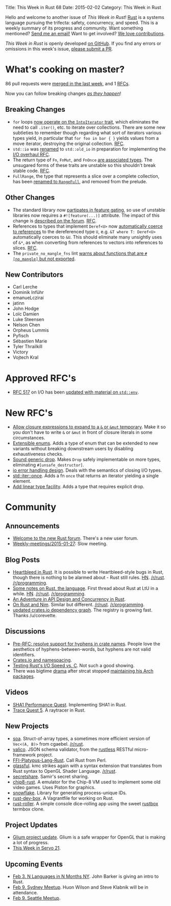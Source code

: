 Title: This Week in Rust 68
Date: 2015-02-02
Category: This Week in Rust

Hello and welcome to another issue of *This Week in Rust*!
[Rust](http://rust-lang.org) is a systems language pursuing the trifecta:
safety, concurrency, and speed. This is a weekly summary of its progress and
community. Want something mentioned? [Send me an
email!](mailto:corey@octayn.net?subject=This%20Week%20in%20Rust%20Suggestion)
Want to get involved? [We love
contributions](https://github.com/rust-lang/rust/wiki/Note-guide-for-new-contributors).

*This Week in Rust* is openly developed [on GitHub](https://github.com/cmr/this-week-in-rust).
If you find any errors or omissions in this week's issue, [please submit a PR](https://github.com/cmr/this-week-in-rust/pulls).

# What's cooking on master?

86 pull requests were [merged in the last week][merged], and 1 [RFCs][rfcs].

[merged]: https://github.com/rust-lang/rust/pulls?q=is%3Apr+is%3Amerged+merged%3A2015-01-26..2015-02-01
[rfcs]: https://github.com/rust-lang/rfcs/pulls?q=is%3Apr+is%3Amerged+merged%3A2015-01-26..2015-02-01

Now you can follow breaking changes *[as they happen][BitRust]*!

[BitRust]: http://bitrust.octarineparrot.com/

## Breaking Changes

* `for` loops [now operate on the `IntoIterator` trait][into], which
  eliminates the need to call `.iter()`, etc. to iterate over
  collections. There are some new subtleties to remember though
  regarding what sort of iterators various types yield, in particular
  that `for foo in bar { }` yields values from a move iterator,
  destroying the original collection. [RFC][into-rfc].
* `std::io` was [renamed][oldio] to `std::old_io` in preparation
  for implementing the [I/O overhaul RFC][oldio-rfc].
* The return type of `Fn`, `FnMut`, and `FnOnce` [are associated
  types][fnassoc]. The unsugared forms of these traits are unstable
  so this shouldn't break stable code. [RFC][fnassoc-rfc].
* `FullRange`, the type that represents a slice over a complete
  collection, has been [renamed to `RangeFull`][fullrange], and
  removed from the prelude.
  
[into]: https://github.com/rust-lang/rust/pull/20790
[into-rfc]: https://github.com/rust-lang/rfcs/blob/master/text/0235-collections-conventions.md#intoiterator-and-iterable
[fnassoc]: https://github.com/rust-lang/rust/pull/21019
[fnassoc-rfc]: https://github.com/rust-lang/rfcs/blob/master/text/0587-fn-return-should-be-an-associated-type.md
[oldio]: https://github.com/rust-lang/rust/pull/21543
[oldio-rfc]: https://github.com/rust-lang/rfcs/blob/master/text/0517-io-os-reform.md
[fullrange]: https://github.com/rust-lang/rust/pull/21717

## Other Changes

* The standard library now [partipates in feature gating][feat], so
  use of unstable libraries now requires a `#![feature(...)]`
  attribute. The impact of this change is [described on the
  forum][feat-forum]. [RFC][feat-rfc].
* References to types that implement `Deref<U>` now [automatically
  coerce to references][deref] to the dereferenced type `U`, e.g. `&T
  where T: Deref<U>` automatically coerces to `&U`. This should
  eliminate many unsightly uses of `&*`, as when converting from
  references to vectors into references to slices. [RFC][deref-rfc].
* The `private_no_mangle_fns` lint [warns about functions that are
  `#[no_mangle]` but not exported][nomang].

[feat]: https://github.com/rust-lang/rust/pull/21248
[feat-forum]: http://users.rust-lang.org/t/psa-important-info-about-rustcs-new-feature-staging/82/5
[feat-rfc]: https://github.com/rust-lang/rfcs/blob/master/text/0507-release-channels.md
[deref]: https://github.com/rust-lang/rust/pull/21351
[deref-rfc]: https://github.com/rust-lang/rfcs/blob/master/text/0241-deref-conversions.md
[nomang]: https://github.com/rust-lang/rust/pull/21495

## New Contributors

* Carl Lerche
* Dominik Inführ
* emanueLczirai
* jatinn
* John Hodge
* Loïc Damien
* Luke Steensen
* Nelson Chen
* Orpheus Lummis
* Pyfisch
* Sébastien Marie
* Tyler Thrailkill
* Victory
* Vojtech Kral

# Approved RFC's

* [RFC 517][rfc-517] on I/O has been [updated with material on
  `std::env`][env].

[rfc-517]: https://github.com/rust-lang/rfcs/blob/master/text/0517-io-os-reform.md
[env]: https://github.com/rust-lang/rfcs/pull/578

# New RFC's

* [Allow closure expressions to expand to a `&` or `&mut`
  temporary][rfc-756-pr]. Make it so you don't have to write `&` or
  `&mut` in front of closure literals in some circumstances.
* [Extensible enums][rfc-757-pr]. Adds a type of enum that can be
  extended to new variants without breaking downstream users by
  disabling exhaustiveness checks.
* [Sound generic drop][rfc-769-pr]. Makes `Drop` safely implementable
  on more types, eliminating `#[unsafe_destructor]`.
* [io error handling design][rfc-770-pr]. Deals with the semantics of
  closing I/O types.
* [std::iter::once][rfc-771-pr]. Adds a fn `once` that returns an
  iterator yielding a single element.
* [Add linear type facility][rfc-776-pr]. Adds a type that requires
  explicit drop.

[rfc-756-pr]: https://github.com/rust-lang/rfcs/pull/756
[rfc-757-pr]: https://github.com/rust-lang/rfcs/pull/757
[rfc-769-pr]: https://github.com/rust-lang/rfcs/pull/769
[rfc-770-pr]: https://github.com/rust-lang/rfcs/pull/770
[rfc-771-pr]: https://github.com/rust-lang/rfcs/pull/771
[rfc-776-pr]: https://github.com/rust-lang/rfcs/pull/776

# Community


## Announcements

* [Welcome to the new Rust forum][users]. There's a new user forum.
* [Weekly-meetings/2015-01-27][mtg]: Slow meeting.

[mtg]: https://github.com/rust-lang/meeting-minutes/blob/master/weekly-meetings/2015-01-27.md
[users]: http://users.rust-lang.org/t/welcome-to-the-new-rust-forum/21

## Blog Posts

* [Heartbleed in Rust][heartbleed]. It is possible to write
  Heartbleed-style bugs in Rust, though there is nothing to be alarmed
  about - Rust still rules.
  [HN][heartbleed-hn]. [/r/rust][heartbleed-r-rust]. [/r/programming][heartbleed-r-programming].
* [Some notes on Rust, the language][rtl]. First thread about Rust at
  LtU in a while.
  [HN][rtl-hn]. [/r/rust][rtl-r-rust]. [/r/programming][rtl-r-programming].
* [An Adventure in API Design and Concurrency in Rust][adv].
* [On Rust and Nim][nim]. Similar but
  different. [/r/rust][nim-r-rust]. [/r/programming][nim-r-programming].
* [updated crates.io dependency graph][deps]. The registry is growing
  fast. Thanks /u/corevette.

[heartbleed]: http://www.tedunangst.com/flak/post/heartbleed-in-rust
[heartbleed-hn]: https://news.ycombinator.com/item?id=8983771
[heartbleed-r-rust]: https://www.reddit.com/r/rust/comments/2uii0u/heartbleed_in_rust/
[heartbleed-r-programming]: https://www.reddit.com/r/programming/comments/2uinge/heartbleed_in_rust/
[rtl]: http://lambda-the-ultimate.org/node/5113
[rtl-hn]: http://news.ycombinator.com/item?id=8979620
[rtl-r-programming]: https://www.reddit.com/r/programming/comments/2uedrz/some_notes_on_rust_the_language/
[rtl-r-rust]: https://www.reddit.com/r/rust/comments/2uef23/some_notes_on_rust_the_language/
[nim]: https://andreaferretti.github.io/on-rust-and-nim/
[nim-r-rust]: https://www.reddit.com/r/rust/comments/2u6hvs/on_rust_and_nim/
[nim-r-programming]: https://www.reddit.com/r/programming/comments/2u8tih/on_rust_and_nim/
[deps]: http://froosky.rwell.org/crates-2015-01-31.svg
[adv]: http://damienradtke.com/adventures-in-concurrency-1/

## Discussions

* [Pre-RFC: resolve support for hyphens in crate names][hyph]. People
  love the aesthetics of hyphens-between-words, but hyphens are not
  valid identifiers.
* [Crates.io and namespacing][namespace].
* [Testing Rust's I/O Speed vs. C][iospeed]. Not such a good showing.
* There was bigtime [drama] after strcat stopped [maintaining his Arch
  packages][arch].

[hyph]: http://internals.rust-lang.org/t/pre-rfc-resolve-support-for-hyphens-in-crate-names/1459
[namespace]: https://www.reddit.com/r/rust/comments/2ud8uf/cratesio_and_namespacing/
[drama]: https://www.reddit.com/r/rust/comments/2u7p8e/i_have_archived_the_thread_from_yesterday_please/
[arch]: https://www.reddit.com/r/rust/comments/2tx7vj/psa_thestingers_rust_packages_for_arch_linux_are/
[iospeed]: https://www.reddit.com/r/rust/comments/2u057m/testing_rusts_io_speed_vs_c/

## Videos

* [SHA1 Performance Quest][sha1]. Implementing SHA1 in Rust.
* [Trace Quest 5][tq5]. A raytracer in Rust.

[sha1]: https://www.youtube.com/playlist?list=PLMHbQxe1e9MnDKy7FKXZwMJ6t_RCxpHqD
[tq5]: http://youtu.be/uhYRveqF27U?list=PLMHbQxe1e9MlR80JVZCa0uJf9cz_PxlCY

## New Projects

* [soa]. Struct-of-array types, a sometimes more efficient version of
  `Vec<(A, B)>` from cgaebel. [/r/rust][soa-r-rust].
* [valico]. JSON schema validator, from the [rustless] RESTful
  micro-framework project.
* [FFI-Platypus-Lang-Rust][perl]. Call Rust from Perl.
* [glassful]. kmc strikes again with a syntax extension that translates
  from Rust syntax to OpenGL Shader Language. [/r/rust][glassful-r-rust].
* [secretshare]. Samir's secret sharing.
* [chip8-rust]. A emulator for the Chip-8 VM used to implement some
  old video games. Uses Piston for graphics.
* [snowflake]. Library for generating process-unique IDs.
* [rust-dev-box]. A Vagrantfile for working on Rust.
* [rust-roller]. A simple console dice-rolling app using the sweet
  [rustbox] termbox clone.

[soa]: https://github.com/cgaebel/soa
[soa-r-rust]: https://www.reddit.com/r/rust/comments/2uiu0e/soa_structofarray_types_in_rust/
[valico]: https://github.com/rustless/valico
[rustless]: https://github.com/rustless
[perl]: https://github.com/plicease/FFI-Platypus-Lang-Rust
[glassful]: https://github.com/kmcallister/glassful
[glassful-r-rust]: https://www.reddit.com/r/rust/comments/2ufeqf/rustlike_syntax_for_opengl_shading_language/
[secretshare]: https://github.com/sellibitze/secretshare
[chip8-rust]: https://github.com/jakerr/chip8-rust
[snowflake]: https://crates.io/crates/snowflake
[rust-dev-box]: https://github.com/estsauver/rust-dev-box
[rust-roller]: https://github.com/freiguy1/rust-roller
[rustbox]: https://github.com/gchp/rustbox

## Project Updates

* [Glium project update][glium]. Glium is a safe wrapper for OpenGL
  that is making a lot of progress.
* [This Week in Servo 21][twis].

[glium]: https://www.reddit.com/r/rust/comments/2ty8ag/glium_project_update/
[twis]: http://blog.servo.org/2015/01/21/twis-21/

## Upcoming Events

* [Feb 3. N Languages in N Months NY][n]. John Barker is giving an
  intro to Rust.
* [Feb 9. Sydney Meetup][syd]. Huon Wilson and Steve Klabnik will be
  in attendance.
* [Feb 9. Seattle Meetup][seattle].

[n]: http://www.meetup.com/N-Languages-in-N-Months-NYC/events/218757056/
[syd]: http://www.meetup.com/Rust-Sydney/events/220100853/
[seattle]: https://www.eventbrite.com/e/mozilla-rust-seattle-meetup-tickets-12222326307?aff=erelexporg
